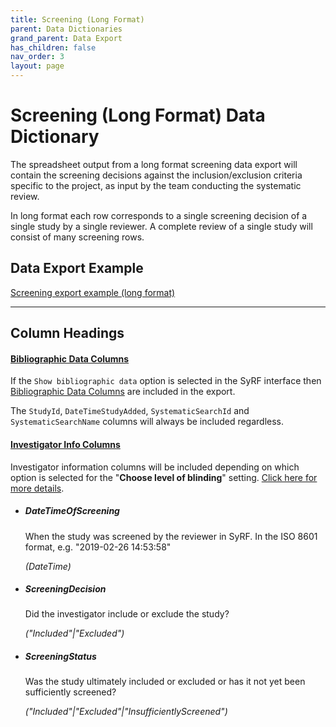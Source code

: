 ```yaml
---
title: Screening (Long Format)
parent: Data Dictionaries
grand_parent: Data Export
has_children: false
nav_order: 3
layout: page
---
```


# Screening (Long Format) Data Dictionary

The spreadsheet output from a long format screening data export will contain the screening decisions against the inclusion/exclusion criteria specific to the project, as input by the team conducting the systematic review.

In long format each row corresponds to a single screening decision of a single study by a single reviewer. A complete review of a single study will consist of many screening rows.

## Data Export Example

[Screening export example (long format)](./spreadsheet_templates/screening_data_unblinded_long-format_example.csv)

---

## Column Headings

#### [Bibliographic Data Columns](../data-dictionary/bibliographic.html)

If the `Show bibliographic data` option is selected in the SyRF interface then [Bibliographic Data Columns](../data-dictionary/bibliographic.html) are included in the export.

The `StudyId`, `DateTimeStudyAdded`, `SystematicSearchId` and `SystematicSearchName` columns will always be included regardless.

#### [Investigator Info Columns](../data-dictionary/investigator-info.html)

Investigator information columns will be included depending on which option is selected for the "**Choose level of blinding**" setting. [Click here for more details](../data-dictionary/investigator-info.html).

- ##### **DateTimeOfScreening**

  When the study was screened by the reviewer in SyRF. In the ISO 8601 format, e.g. "2019-02-26 14:53:58"

  _(DateTime)_

- ##### **ScreeningDecision**

  Did the investigator include or exclude the study?
  
  _("Included"\|"Excluded")_

- ##### **ScreeningStatus**
  Was the study ultimately included or excluded or has it not yet been sufficiently screened?
  
  _("Included"\|"Excluded"\|"InsufficientlyScreened")_
